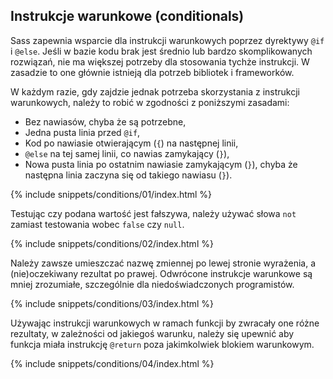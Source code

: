 
## Instrukcje warunkowe (conditionals)

Sass zapewnia wsparcie dla instrukcji warunkowych poprzez dyrektywy `@if` i `@else`. Jeśli w bazie kodu brak jest średnio lub bardzo skomplikowanych rozwiązań, nie ma większej potrzeby dla stosowania tychże instrukcji. W zasadzie to one głównie istnieją dla potrzeb bibliotek i frameworków.

W każdym razie, gdy zajdzie jednak potrzeba skorzystania z instrukcji warunkowych, należy to robić w zgodności z poniższymi zasadami:

* Bez nawiasów, chyba że są potrzebne,
* Jedna pusta linia przed `@if`,
* Kod po nawiasie otwierającym (`{`) na następnej linii,
* `@else` na tej samej linii, co nawias zamykający (`}`),
* Nowa pusta linia po ostatnim nawiasie zamykającym (`}`), chyba że następna linia zaczyna się od takiego nawiasu (`}`).

{% include snippets/conditions/01/index.html %}

Testując czy podana wartość jest fałszywa, należy używać słowa `not` zamiast testowania wobec `false` czy `null`.

{% include snippets/conditions/02/index.html %}

Należy zawsze umieszczać nazwę zmiennej po lewej stronie wyrażenia, a (nie)oczekiwany rezultat po prawej. Odwrócone instrukcje warunkowe są mniej zrozumiałe, szczególnie dla niedoświadczonych programistów.

{% include snippets/conditions/03/index.html %}

Używając instrukcji warunkowych w ramach funkcji by zwracały one różne rezultaty, w zależności od jakiegoś warunku, należy się upewnić aby funkcja miała instrukcję `@return` poza jakimkolwiek blokiem warunkowym.

{% include snippets/conditions/04/index.html %}
